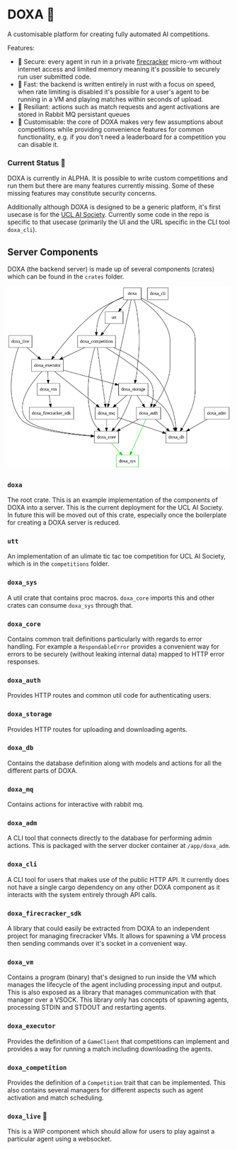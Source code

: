 # DOXA 🧠

A customisable platform for creating fully automated AI competitions.

Features:
- 🔐 Secure: every agent in run in a private [firecracker](https://github.com/firecracker-microvm/firecracker/) micro-vm without internet access and limited memory meaning it's possible to securely run user submitted code.
- 🚀 Fast: the backend is written entirely in rust with a focus on speed, when rate limiting is disabled it's possible for a user's agent to be running in a VM and playing matches within seconds of upload.
- 🔩 Resiliant: actions such as match requests and agent activations are stored in Rabbit MQ persistant queues 
- 🔧 Customisable: the core of DOXA makes very few assumptions about competitions while providing convenience features for common functionality, e.g. if you don't need a leaderboard for a competition you can disable it.

### Current Status 🚧

DOXA is currently in ALPHA.
It is possible to write custom competitions and run them but there are many features currently missing.
Some of these missing features may constitute security concerns.

Additionally although DOXA is designed to be a generic platform, it's first usecase is for the [UCL AI Society](https://uclaisociety.co.uk).
Currently some code in the repo is specific to that usecase (primarily the UI and the URL specific in the CLI tool `doxa_cli`).

## Server Components

DOXA (the backend server) is made up of several components (crates) which can be found in the `crates` folder.



![DOXA crate graph](./docs/depgraph.png)

### `doxa`

The root crate. This is an example implementation of the components of DOXA into a server. This is the current deployment for the UCL AI Society. In future this will be moved out of this crate, especially once the boilerplate for creating a DOXA server is reduced.



### `utt`

An implementation of an ulimate tic tac toe competition for UCL AI Society, which is in the `competitions` folder.



### `doxa_sys`

A util crate that contains proc macros. `doxa_core` imports this and other crates can consume `doxa_sys` through that.



### `doxa_core`

Contains common trait definitions particularly with regards to error handling. For example a `RespondableError` provides a convenient way for errors to be securely (without leaking internal data) mapped to HTTP error responses.



### `doxa_auth`

Provides HTTP routes and common util code for authenticating users.



### `doxa_storage`

Provides HTTP routes for uploading and downloading agents.



### `doxa_db`

Contains the database definition along with models and actions for all the different parts of DOXA.



### `doxa_mq`

Contains actions for interactive with rabbit mq.



### `doxa_adm`

A CLI tool that connects directly to the database for performing admin actions. This is packaged with the server docker container at `/app/doxa_adm`.



### `doxa_cli`

A CLI tool for users that makes use of the public HTTP API. It currently does not have a single cargo dependency on any other DOXA component as it interacts with the system entirely through API calls.



### `doxa_firecracker_sdk`

A library that could easily be extracted from DOXA to an independent project for managing firecracker VMs. It allows for spawning a VM process then sending commands over it's socket in a convenient way.



### `doxa_vm`

Contains a program (binary) that's designed to run inside the VM which manages the lifecycle of the agent including processing input and output. This is also exposed as a library that manages communication with that manager over a VSOCK. This library only has concepts of spawning agents, processing STDIN and STDOUT and restarting agents.



### `doxa_executor`

Provides the definition of a `GameClient` that competitions can implement and provides a way for running a match including downloading the agents.



### `doxa_competition`

Provides the definition of a `Competition` trait that can be implemented. This also contains several managers for different aspects such as agent activation and match scheduling.



### `doxa_live` 🚧

This is a WIP component which should allow for users to play against a particular agent using a websocket.
